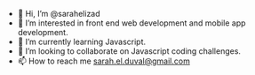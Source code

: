 - 👋 Hi, I’m @sarahelizad
- 👀 I’m interested in front end web development and mobile app development.
- 🌱 I’m currently learning Javascript.
- 💞️ I’m looking to collaborate on Javascript coding challenges.
- 📫 How to reach me sarah.el.duval@gmail.com

<!---
sarahelizad/sarahelizad is a ✨ special ✨ repository because its `README.md` (this file) appears on your GitHub profile.
You can click the Preview link to take a look at your changes.
--->
